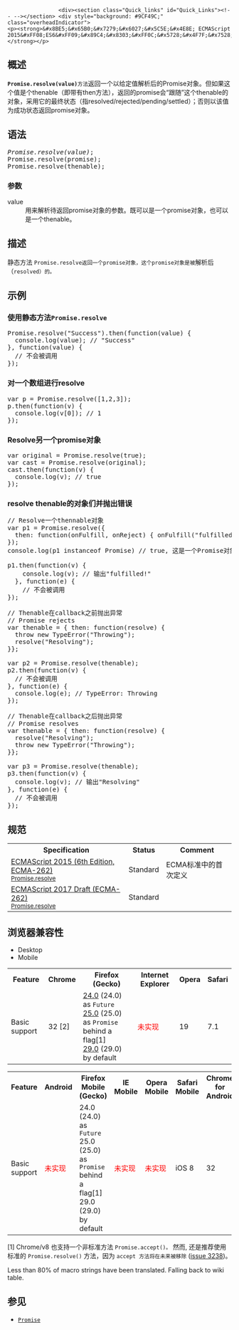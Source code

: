 
                
                  
                    <div><section class="Quick_links" id="Quick_Links"><!-- --></section> <div style="background: #9CF49C;" class="overheadIndicator"> 
    <p><strong>&#x8BE5;&#x65B0;&#x7279;&#x6027;&#x5C5E;&#x4E8E; ECMAScript 2015&#xFF08;ES6&#xFF09;&#x89C4;&#x8303;&#xFF0C;&#x5728;&#x4F7F;&#x7528;&#x65F6;&#x8BF7;&#x6CE8;&#x610F;&#x6D4F;&#x89C8;&#x5668;&#x517C;&#x5BB9;&#x6027;&#x3002;</strong></p> 
</div></div>

<h2 name="Summary" id="Summary">&#x6982;&#x8FF0;</h2>

<p><code><strong>Promise.resolve(value)</strong>&#x65B9;&#x6CD5;</code>&#x8FD4;&#x56DE;&#x4E00;&#x4E2A;&#x4EE5;&#x7ED9;&#x5B9A;&#x503C;&#x89E3;&#x6790;&#x540E;&#x7684;Promise&#x5BF9;&#x8C61;&#x3002;&#x4F46;&#x5982;&#x679C;&#x8FD9;&#x4E2A;&#x503C;&#x662F;&#x4E2A;thenable&#xFF08;&#x5373;&#x5E26;&#x6709;then&#x65B9;&#x6CD5;&#xFF09;&#xFF0C;&#x8FD4;&#x56DE;&#x7684;promise&#x4F1A;&#x201C;&#x8DDF;&#x968F;&#x201D;&#x8FD9;&#x4E2A;thenable&#x7684;&#x5BF9;&#x8C61;&#xFF0C;&#x91C7;&#x7528;&#x5B83;&#x7684;&#x6700;&#x7EC8;&#x72B6;&#x6001;&#xFF08;&#x6307;resolved/rejected/pending/settled&#xFF09;&#xFF1B;&#x5426;&#x5219;&#x4EE5;&#x8BE5;&#x503C;&#x4E3A;&#x6210;&#x529F;&#x72B6;&#x6001;&#x8FD4;&#x56DE;promise&#x5BF9;&#x8C61;&#x3002;</p>

<h2 name="Syntax" id="Syntax">&#x8BED;&#x6CD5;</h2>

<pre class="syntaxbox"><var>Promise.resolve(value)</var>;
Promise.resolve(promise);
Promise.resolve(thenable);</pre>

<h3 id="&#x53C2;&#x6570;">&#x53C2;&#x6570;</h3>

<dl>
 <dt>value</dt>
 <dd>&#x7528;&#x6765;&#x89E3;&#x6790;&#x5F85;&#x8FD4;&#x56DE;promise&#x5BF9;&#x8C61;&#x7684;&#x53C2;&#x6570;&#x3002;&#x65E2;&#x53EF;&#x4EE5;&#x662F;&#x4E00;&#x4E2A;promise&#x5BF9;&#x8C61;&#xFF0C;&#x4E5F;&#x53EF;&#x4EE5;&#x662F;&#x4E00;&#x4E2A;thenable&#x3002;</dd>
</dl>

<h2 name="Description" id="Description">&#x63CF;&#x8FF0;</h2>

<p>&#x9759;&#x6001;&#x65B9;&#x6CD5; <code>Promise.resolve&#x8FD4;&#x56DE;&#x4E00;&#x4E2A;promise&#x5BF9;&#x8C61;&#xFF0C;&#x8FD9;&#x4E2A;promise&#x5BF9;&#x8C61;&#x662F;&#x88AB;</code>&#x89E3;&#x6790;&#x540E;&#xFF08;<code>resolved&#xFF09;&#x7684;&#x3002;</code></p>

<h2 id="&#x793A;&#x4F8B;">&#x793A;&#x4F8B;</h2>

<h3 id="&#x4F7F;&#x7528;&#x9759;&#x6001;&#x65B9;&#x6CD5;Promise.resolve">&#x4F7F;&#x7528;&#x9759;&#x6001;&#x65B9;&#x6CD5;<code>Promise.resolve</code></h3>

<pre class="brush: js">Promise.resolve(&quot;Success&quot;).then(function(value) {
  console.log(value); // &quot;Success&quot;
}, function(value) {
  // &#x4E0D;&#x4F1A;&#x88AB;&#x8C03;&#x7528;
});
</pre>

<h3 id="&#x5BF9;&#x4E00;&#x4E2A;&#x6570;&#x7EC4;&#x8FDB;&#x884C;resolve">&#x5BF9;&#x4E00;&#x4E2A;&#x6570;&#x7EC4;&#x8FDB;&#x884C;resolve</h3>

<pre class="brush: js">var p = Promise.resolve([1,2,3]);
p.then(function(v) {
  console.log(v[0]); // 1
});
</pre>

<h3 id="Resolve&#x53E6;&#x4E00;&#x4E2A;promise&#x5BF9;&#x8C61;">Resolve&#x53E6;&#x4E00;&#x4E2A;promise&#x5BF9;&#x8C61;</h3>

<pre class="brush: js">var original = Promise.resolve(true);
var cast = Promise.resolve(original);
cast.then(function(v) {
  console.log(v); // true
});
</pre>

<h3 id="resolve_thenable&#x7684;&#x5BF9;&#x8C61;&#x4EEC;&#x5E76;&#x629B;&#x51FA;&#x9519;&#x8BEF;">resolve thenable&#x7684;&#x5BF9;&#x8C61;&#x4EEC;&#x5E76;&#x629B;&#x51FA;&#x9519;&#x8BEF;</h3>

<pre class="brush: js">// Resolve&#x4E00;&#x4E2A;thennable&#x5BF9;&#x8C61;
var p1 = Promise.resolve({ 
  then: function(onFulfill, onReject) { onFulfill(&quot;fulfilled!&quot;); }
});
console.log(p1 instanceof Promise) // true, &#x8FD9;&#x662F;&#x4E00;&#x4E2A;Promise&#x5BF9;&#x8C61;

p1.then(function(v) {
    console.log(v); // &#x8F93;&#x51FA;&quot;fulfilled!&quot;
  }, function(e) {
    // &#x4E0D;&#x4F1A;&#x88AB;&#x8C03;&#x7528;
});

// Thenable&#x5728;callback&#x4E4B;&#x524D;&#x629B;&#x51FA;&#x5F02;&#x5E38;
// Promise rejects
var thenable = { then: function(resolve) {
  throw new TypeError(&quot;Throwing&quot;);
  resolve(&quot;Resolving&quot;);
}};

var p2 = Promise.resolve(thenable);
p2.then(function(v) {
  // &#x4E0D;&#x4F1A;&#x88AB;&#x8C03;&#x7528;
}, function(e) {
  console.log(e); // TypeError: Throwing
});

// Thenable&#x5728;callback&#x4E4B;&#x540E;&#x629B;&#x51FA;&#x5F02;&#x5E38;
// Promise resolves
var thenable = { then: function(resolve) {
  resolve(&quot;Resolving&quot;);
  throw new TypeError(&quot;Throwing&quot;);
}};

var p3 = Promise.resolve(thenable);
p3.then(function(v) {
  console.log(v); // &#x8F93;&#x51FA;&quot;Resolving&quot;
}, function(e) {
  // &#x4E0D;&#x4F1A;&#x88AB;&#x8C03;&#x7528;
});
</pre>

<h2 id="&#x89C4;&#x8303;">&#x89C4;&#x8303;</h2>

<table class="standard-table">
 <tbody>
  <tr>
   <th scope="col">Specification</th>
   <th scope="col">Status</th>
   <th scope="col">Comment</th>
  </tr>
  <tr>
   <td><a lang="en" hreflang="en" href="http://www.ecma-international.org/ecma-262/6.0/#sec-promise.resolve" class="external">ECMAScript 2015 (6th Edition, ECMA-262)<br><small lang="zh-CN">Promise.resolve</small></a></td>
   <td><span class="spec-Standard">Standard</span></td>
   <td>ECMA&#x6807;&#x51C6;&#x4E2D;&#x7684;&#x9996;&#x6B21;&#x5B9A;&#x4E49;</td>
  </tr>
  <tr>
   <td><a lang="en" hreflang="en" href="https://tc39.github.io/ecma262/#sec-promise.resolve" class="external">ECMAScript 2017 Draft (ECMA-262)<br><small lang="zh-CN">Promise.resolve</small></a></td>
   <td><span class="spec-Standard">Standard</span></td>
   <td>&#xA0;</td>
  </tr>
 </tbody>
</table>

<h2 id="&#x6D4F;&#x89C8;&#x5668;&#x517C;&#x5BB9;&#x6027;">&#x6D4F;&#x89C8;&#x5668;&#x517C;&#x5BB9;&#x6027;</h2>

<p></p><div class="htab"> 
    <a name="AutoCompatibilityTable" id="AutoCompatibilityTable"></a> 
    <ul> 
        <li class="selected"><a>Desktop</a></li> 
        <li><a>Mobile</a></li> 
    </ul> 
</div><p></p>

<div id="compat-desktop">
<table class="compat-table">
 <tbody>
  <tr>
   <th>Feature</th>
   <th>Chrome</th>
   <th>Firefox (Gecko)</th>
   <th>Internet Explorer</th>
   <th>Opera</th>
   <th>Safari</th>
  </tr>
  <tr>
   <td>Basic support</td>
   <td>32 [2]</td>
   <td><a title="Released on 2013-09-17." href="/en-US/Firefox/Releases/24">24.0</a> (24.0) as <code>Future</code><br>
    <a title="Released on 2013-10-29." href="/en-US/Firefox/Releases/25">25.0</a> (25.0) as <code>Promise</code> behind a flag[1]<br>
    <a title="Released on 2014-04-29." href="/en-US/Firefox/Releases/29">29.0</a> (29.0) by default</td>
   <td><span style="color: #f00;">&#x672A;&#x5B9E;&#x73B0;</span></td>
   <td>19</td>
   <td>7.1</td>
  </tr>
 </tbody>
</table>
</div>

<div id="compat-mobile">
<table class="compat-table">
 <tbody>
  <tr>
   <th>Feature</th>
   <th>Android</th>
   <th>Firefox Mobile (Gecko)</th>
   <th>IE Mobile</th>
   <th>Opera Mobile</th>
   <th>Safari Mobile</th>
   <th>Chrome for Android</th>
  </tr>
  <tr>
   <td>Basic support</td>
   <td><span style="color: #f00;">&#x672A;&#x5B9E;&#x73B0;</span></td>
   <td>24.0 (24.0) as <code>Future</code><br>
    25.0 (25.0) as <code>Promise</code> behind a flag[1]<br>
    29.0 (29.0) by default</td>
   <td><span style="color: #f00;">&#x672A;&#x5B9E;&#x73B0;</span></td>
   <td><span style="color: #f00;">&#x672A;&#x5B9E;&#x73B0;</span></td>
   <td>iOS 8</td>
   <td>32</td>
  </tr>
 </tbody>
</table>
</div>

<p>[1] Chrome/v8 &#x4E5F;&#x652F;&#x6301;&#x4E00;&#x4E2A;&#x975E;&#x6807;&#x51C6;&#x65B9;&#x6CD5; <code>Promise.accept()&#x3002;</code>&#xA0;&#x7136;&#x800C;, &#x8FD8;&#x662F;&#x63A8;&#x8350;&#x4F7F;&#x7528;&#x6807;&#x51C6;&#x7684; <code>Promise.resolve()</code>&#xA0;&#x65B9;&#x6CD5;&#xFF0C;&#x56E0;&#x4E3A;&#xA0;<code>accept &#x65B9;&#x6CD5;&#x5C06;&#x5728;&#x672A;&#x6765;&#x88AB;&#x79FB;&#x9664;</code>&#xA0;(<a href="https://code.google.com/p/v8/issues/detail?id=3238" class="external">issue 3238</a>)&#x3002;</p>

<p></p><div class="bc-api hidden"> 
Less than 80% of macro strings have been translated. Falling back to wiki table. 
</div><p></p>

<h2 id="&#x53C2;&#x89C1;">&#x53C2;&#x89C1;</h2>

<ul>
 <li><a title="&#x6240;&#x8C13;Promise&#xFF0C;&#x7B80;&#x5355;&#x8BF4;&#x5C31;&#x662F;&#x4E00;&#x4E2A;&#x5BB9;&#x5668;&#xFF0C;&#x91CC;&#x9762;&#x4FDD;&#x5B58;&#x7740;&#x67D0;&#x4E2A;&#x672A;&#x6765;&#x624D;&#x4F1A;&#x7ED3;&#x675F;&#x7684;&#x4E8B;&#x4EF6;&#xFF08;&#x901A;&#x5E38;&#x662F;&#x4E00;&#x4E2A;&#x5F02;&#x6B65;&#x64CD;&#x4F5C;&#xFF09;&#x7684;&#x7ED3;&#x679C;&#x3002;&#xFF08;&#x8FD9;&#x91CC;&#x7684;&#x7FFB;&#x8BD1;&#x6E90;&#x81EA;ECMAScript 2015&#x5173;&#x4E8E;Promise&#x7684;&#x89E3;&#x91CA;&#xFF0C;&#x6CA1;&#x6709;&#x539F;&#x6587;&#x7FFB;&#x8BD1;MDN&#x7684;&#x539F;&#x8BDD;&#xFF0C;&#x5982;&#x679C;&#x60A8;&#x6709;&#x7591;&#x95EE;&#xFF0C;&#x53EF;&#x4EE5;&#x53C2;&#x770B;&#x82F1;&#x6587;&#x7684;&#x8BF4;&#x660E;&#x6587;&#x6863;&#xFF1A;https://developer.mozilla.org/en-US/docs/Web/JavaScript/Reference/Global_Objects/Promise---&#x8BD1;&#x8005;&#x6CE8;&#xFF09;" href="/zh-CN/docs/Web/JavaScript/Reference/Global_Objects/Promise"><code>Promise</code></a></li>
</ul>
                  
                
              